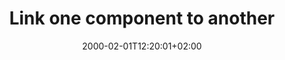 ---
date : "2000-02-01T12:20:01+02:00"
title : "Link one component to another"
Order : 5
Theme : "gui"
Icon : "fas fa-link"
Description : "Use the `LinkFreeListPlugin` plugin to link your components together."
Duration : "20m" 
StartPage : getting-started
---